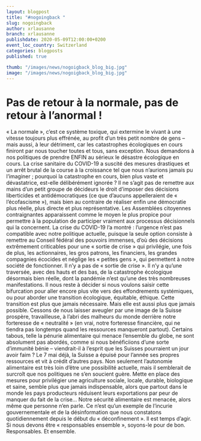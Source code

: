 ```yaml
---
layout: blogpost
title: "#nogoingback "
slug: nogoingback
author: xrlausanne
branch: xrlausanne
publishdate: 2020-05-09T12:00:00+0200
event_loc_country: Switzerland
categories: blogposts
published: true

thumb: "/images/news/nogoigback_blog_big.jpg"
image: "/images/news/nogoigback_blog_big.jpg"
---
```


# Pas de retour à la normale, pas de retour à l’anormal !

« La normale », c’est ce système toxique, qui extermine le vivant à une vitesse toujours plus effrénée, au profit d’un très petit nombre de gens – mais aussi, à leur détriment, car les catastrophes écologiques en cours finiront par nous toucher toutes et tous, sans exception. Nous demandons à nos politiques de prendre ENFIN au sérieux le désastre écologique en cours. La crise sanitaire du COVID-19 a suscité des mesures drastiques et un arrêt brutal de la course à la croissance tel que nous n’aurions jamais pu l’imaginer ; pourquoi la catastrophe en cours, bien plus vaste et dévastatrice, est-elle délibérément ignorée ? Il ne s’agit pas de remettre aux mains d’un petit groupe de décideurs le droit d’imposer des décisions liberticides et antidémocratiques (ce que d’aucuns appelleraient de « l’écofascisme »), mais bien au contraire de réaliser enfin une démocratie plus réelle, plus directe et plus représentative. Les Assemblées citoyennes contraignantes apparaissent comme le moyen le plus propice pour permettre à la population de participer vraiment aux processus décisionnels qui la concernent. La crise du COVID-19 l’a montré : l’urgence n’est pas compatible avec notre politique actuelle, puisque la seule option consiste à remettre au Conseil fédéral des pouvoirs immenses, d’où des décisions extrêmement criticables pour une « sortie de crise » qui privilégie, une fois de plus, les actionnaires, les gros patrons, les financiers, les grandes compagnies écocides et néglige les « petites gens », qui permettent à notre société de fonctionner. Il n’y a pas de « sortie de crise ». Il n’y a qu’une traversée, avec des hauts et des bas, de la catastrophe écologique désormais bien réelle, dont la pandémie n’est qu’une des très nombreuses manifestations. Il nous reste à décider si nous voulons saisir cette bifurcation pour aller encore plus vite vers des effondrements systémiques, ou pour aborder une transition écologique, équitable, éthique. Cette transition est plus que jamais nécessaire. Mais elle est aussi plus que jamais possible. Cessons de nous laisser aveugler par une image de la Suisse prospère, travailleuse, à l’abri des malheurs du monde derrière notre forteresse de « neutralité » (en vrai, notre forteresse financière, qui ne tiendra pas longtemps quand les ressources manqueront partout). Certains tabous, telle la pénurie alimentaire qui menace l’ensemble du globe, ne sont absolument pas abordés, comme si nous bénéficiions d’une sorte d’immunité bénie – viendrait-il à l’esprit que les Suisses pourraient un jour avoir faim ? Le 7 mai déjà, la Suisse a épuisé pour l’année ses propres ressources et vit à crédit d’autres pays. Non seulement l’autonomie alimentaire est très loin d’être une possibilité actuelle, mais il semblerait de surcroît que nos politiques ne s’en soucient guère. Mette en place des mesures pour privilégier une agriculture sociale, locale, durable, biologique et saine, semble plus que jamais indispensable, alors que partout dans le monde les pays producteurs réduisent leurs exportations par peur de manquer du fait de la crise… Notre sécurité alimentaire est menacée, alors même que personne n’en parle. Ce n’est qu’un exemple de l’incurie gouvernementale et de la désinformation que nous constatons quotidiennement depuis le début du « déconfinement ». Il est temps d’agir. Si nous devons être « responsables ensemble », soyons-le pour de bon. Responsables. Et ensemble.

